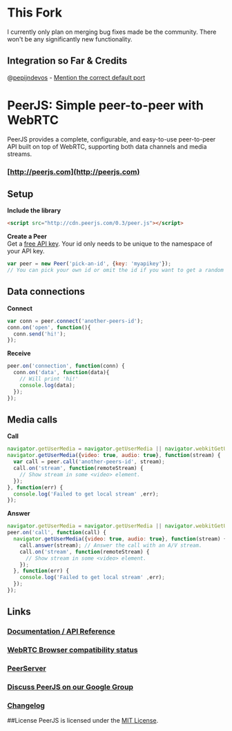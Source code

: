 # This Fork
I currently only plan on merging bug fixes made be the community. There won't be any significantly new functionality.

## Integration so Far & Credits
@[pepijndevos](https://github.com/pepijndevos/peerjs) - [Mention the correct default port](https://github.com/peers/peerjs/pull/272/commits/03a5b02da69e43bde34082f0eb96696bd54fc1ea)

# PeerJS: Simple peer-to-peer with WebRTC #

PeerJS provides a complete, configurable, and easy-to-use peer-to-peer API built on top of WebRTC, supporting both data channels and media streams.

### [http://peerjs.com](http://peerjs.com)

## Setup


**Include the library**

```html
<script src="http://cdn.peerjs.com/0.3/peer.js"></script>
```

**Create a Peer**  
Get a [free API key](http://peerjs.com/peerserver). Your id only needs to be unique to the namespace of your API key.
```javascript
var peer = new Peer('pick-an-id', {key: 'myapikey'}); 
// You can pick your own id or omit the id if you want to get a random one from the server.
```

## Data connections
**Connect**
```javascript
var conn = peer.connect('another-peers-id');
conn.on('open', function(){
  conn.send('hi!');
});
```
**Receive**
```javascript
peer.on('connection', function(conn) {
  conn.on('data', function(data){
    // Will print 'hi!'
    console.log(data);
  });
});
```

## Media calls
**Call**
```javascript
navigator.getUserMedia = navigator.getUserMedia || navigator.webkitGetUserMedia || navigator.mozGetUserMedia;
navigator.getUserMedia({video: true, audio: true}, function(stream) {
  var call = peer.call('another-peers-id', stream);
  call.on('stream', function(remoteStream) {
    // Show stream in some <video> element.
  });
}, function(err) {
  console.log('Failed to get local stream' ,err);
});

```
**Answer**
```javascript
navigator.getUserMedia = navigator.getUserMedia || navigator.webkitGetUserMedia || navigator.mozGetUserMedia;
peer.on('call', function(call) {
  navigator.getUserMedia({video: true, audio: true}, function(stream) {
    call.answer(stream); // Answer the call with an A/V stream.
    call.on('stream', function(remoteStream) {
      // Show stream in some <video> element.
    });
  }, function(err) {
    console.log('Failed to get local stream' ,err);
  });
});
```
## Links

### [Documentation / API Reference](http://peerjs.com/docs)

### [WebRTC Browser compatibility status](http://peerjs.com/status)

### [PeerServer](https://github.com/peers/peerjs-server)

### [Discuss PeerJS on our Google Group](https://groups.google.com/forum/?fromgroups#!forum/peerjs)

### [Changelog](https://github.com/peers/peerjs/blob/master/changelog.md)

##License
PeerJS is licensed under the [MIT License](https://tldrlegal.com/l/mit).

